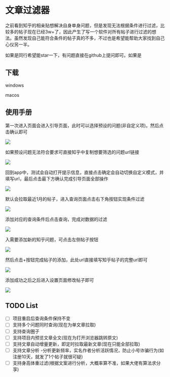 # 文章过滤器

之前看到知乎的相亲贴想解决自身单身问题，但是发现无法根据条件进行过滤，比较多的帖子现在已经3w+了，因此产生了写一个软件对所有帖子进行过滤的想法。虽然发现自己能符合条件的帖子真的不多，不过也是希望能帮助大家找到自己心仪另一半。

如果是同行希望能star一下，有问题直接在github上提问即可。如果是

##  下载

windows



macos



##  使用手册

第一次进入页面会进入引导页面，此时可以选择预设的问题(非自定义项)。然后点击确认即可

![](resources/guide_1.jpg)

如果预设问题无法符合要求可直接知乎中复制想要筛选的问题url链接

![](resources/guide_2.jpg)

回到app中，测试会自动打开提示信息，直接点击确定会自动切换自定义模式，并填写url，最后点击最下方确认完成引导页面全部操作

![](resources/guide_3.jpg)

默认会拉取最近1月的帖子，进入查询页面点击右下角按钮实现条件过滤

![](resources/search_1.jpg)

添加对应的查询条件后点击查询，完成对数据的过滤

![](resources/search_2.jpg)

入需要添加新的知乎问题，可点击左侧帖子按钮

![](resources/post_1.jpg)

然后点击+按钮完成帖子的添加，此处url直接填写知乎帖子的完整url即可

![](resources/post_2.jpg)

添加成功之后之后进入设置页面修改帖子即可

![](resources/setting_1.jpg)

##  TODO List

- [ ] 项目重启后查询条件保持不变
- [ ] 支持多个问题同时查询(现在为单文章拉取)
- [ ] 支持查询圈子
- [ ] 支持项目内预览文章全文(现在为打开浏览器跳转原文)
- [ ] 支持文章自动增量更新，即定时拉取最新文章(现在只能全部拉取)
- [ ] 支持文章分析 -分析更新频率，实名作者分析活跃情况，防止小号诈骗行为(如注册10天，就发了1个帖子就很可疑)
- [ ] 支持身高体重过滤(根据文案进行分析，大概率算不准，如果大佬有算法求分享)